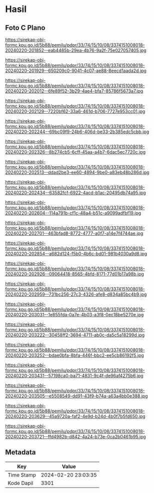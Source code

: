 # Hasil

## Foto C Plano

https://sirekap-obj-formc.kpu.go.id/5b88/pemilu/pdpr/33/74/15/10/08/3374151008018-20240220-201852--eab4485b-29ea-4b76-9a2f-75e027057405.jpg

https://sirekap-obj-formc.kpu.go.id/5b88/pemilu/pdpr/33/74/15/10/08/3374151008018-20240220-201929--650209c0-9041-4c07-ae88-8eecd1aada2d.jpg

https://sirekap-obj-formc.kpu.go.id/5b88/pemilu/pdpr/33/74/15/10/08/3374151008018-20240220-202012--6fe89f52-3b29-4ae4-bfa7-85786f5673a7.jpg

https://sirekap-obj-formc.kpu.go.id/5b88/pemilu/pdpr/33/74/15/10/08/3374151008018-20240220-202129--7220bf62-33a6-461d-b706-7727e953cc01.jpg

https://sirekap-obj-formc.kpu.go.id/5b88/pemilu/pdpr/33/74/15/10/08/3374151008018-20240220-202244--69bc09f9-24b6-406d-be33-2b385edc5cbb.jpg

https://sirekap-obj-formc.kpu.go.id/5b88/pemilu/pdpr/33/74/15/10/08/3374151008018-20240220-202326--8b274cb5-6cff-45aa-a4b7-6dac5ec7720c.jpg

https://sirekap-obj-formc.kpu.go.id/5b88/pemilu/pdpr/33/74/15/10/08/3374151008018-20240220-202513--ddad2be3-ee60-4894-9be0-a83eb48b286d.jpg

https://sirekap-obj-formc.kpu.go.id/5b88/pemilu/pdpr/33/74/15/10/08/3374151008018-20240220-202434--63582fcf-6922-4acd-b1ac-20495db74a95.jpg

https://sirekap-obj-formc.kpu.go.id/5b88/pemilu/pdpr/33/74/15/10/08/3374151008018-20240220-202604--114a791b-cf1c-48a4-b51c-a9099adfbf19.jpg

https://sirekap-obj-formc.kpu.go.id/5b88/pemilu/pdpr/33/74/15/10/08/3374151008018-20240220-202701--463bfad8-8772-4777-a0f7-a14e7f4744ae.jpg

https://sirekap-obj-formc.kpu.go.id/5b88/pemilu/pdpr/33/74/15/10/08/3374151008018-20240220-202854--a682d124-f5b0-4b6c-bd01-981b4030a9d8.jpg

https://sirekap-obj-formc.kpu.go.id/5b88/pemilu/pdpr/33/74/15/10/08/3374151008018-20240220-202926--09064418-8565-4bfd-8171-77d01b17a98b.jpg

https://sirekap-obj-formc.kpu.go.id/5b88/pemilu/pdpr/33/74/15/10/08/3374151008018-20240220-202959--731bc256-27c3-4326-afe8-d834a85bc4b9.jpg

https://sirekap-obj-formc.kpu.go.id/5b88/pemilu/pdpr/33/74/15/10/08/3374151008018-20240220-203031--1e855fda-0a7e-4b03-a3f8-0ec18be5270e.jpg

https://sirekap-obj-formc.kpu.go.id/5b88/pemilu/pdpr/33/74/15/10/08/3374151008018-20240220-203222--30458ff2-3694-4711-ab0c-da5c5a18299d.jpg

https://sirekap-obj-formc.kpu.go.id/5b88/pemilu/pdpr/33/74/15/10/08/3374151008018-20240220-203252--bdae0bfa-8bfa-446f-bbc2-ee5cb86192f5.jpg

https://sirekap-obj-formc.kpu.go.id/5b88/pemilu/pdpr/33/74/15/10/08/3374151008018-20240220-203431--57198ca0-ba71-4831-9c4f-de96af4275b6.jpg

https://sirekap-obj-formc.kpu.go.id/5b88/pemilu/pdpr/33/74/15/10/08/3374151008018-20240220-203505--e5508549-dd91-43f9-b74a-a63a4bb0e388.jpg

https://sirekap-obj-formc.kpu.go.id/5b88/pemilu/pdpr/33/74/15/10/08/3374151008018-20240220-203629--45a9720a-faf2-4e9d-b24d-4b0f7b5fd650.jpg

https://sirekap-obj-formc.kpu.go.id/5b88/pemilu/pdpr/33/74/15/10/08/3374151008018-20240220-203721--ffd4982b-d842-4a24-b73e-0ca2b0461b95.jpg


## Metadata

| Key        | Value               |
| ---------- | ------------------- |
| Time Stamp | 2024-02-20 23:03:35 |
| Kode Dapil | 3301                |



